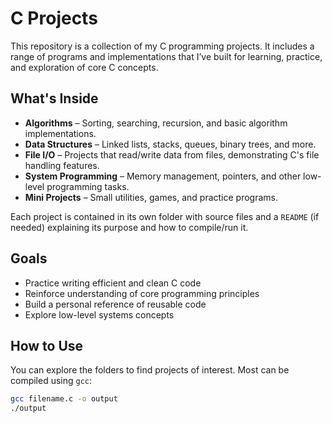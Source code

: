 # C Projects

This repository is a collection of my C programming projects. It includes a range of programs and implementations that I’ve built for learning, practice, and exploration of core C concepts.

## What's Inside

- **Algorithms** – Sorting, searching, recursion, and basic algorithm implementations.
- **Data Structures** – Linked lists, stacks, queues, binary trees, and more.
- **File I/O** – Projects that read/write data from files, demonstrating C's file handling features.
- **System Programming** – Memory management, pointers, and other low-level programming tasks.
- **Mini Projects** – Small utilities, games, and practice programs.

Each project is contained in its own folder with source files and a `README` (if needed) explaining its purpose and how to compile/run it.

## Goals

- Practice writing efficient and clean C code
- Reinforce understanding of core programming principles
- Build a personal reference of reusable code
- Explore low-level systems concepts

## How to Use

You can explore the folders to find projects of interest. Most can be compiled using `gcc`:

```bash
gcc filename.c -o output
./output
